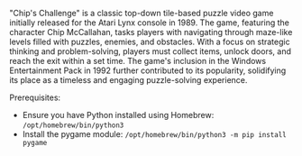 "Chip's Challenge" is a classic top-down tile-based puzzle video game initially released for the Atari Lynx console in 1989. 
The game, featuring the character Chip McCallahan, tasks players with navigating through maze-like levels filled with puzzles, 
enemies, and obstacles. With a focus on strategic thinking and problem-solving, players must collect items, unlock doors, and 
reach the exit within a set time. The game's inclusion in the Windows Entertainment Pack in 1992 further contributed to its 
popularity, solidifying its place as a timeless and engaging puzzle-solving experience.


Prerequisites:
- Ensure you have Python installed using Homebrew: `/opt/homebrew/bin/python3`
- Install the pygame module: `/opt/homebrew/bin/python3 -m pip install pygame`
